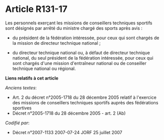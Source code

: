 # Article R131-17

Les personnels exerçant les missions de conseillers techniques sportifs sont désignés par arrêté du ministre chargé des
sports après avis :

- du président de la fédération intéressée, pour ceux qui sont chargés de la mission de directeur technique national ;

- du directeur technique national ou, à défaut de directeur technique national, du seul président de la fédération
intéressée, pour ceux qui sont chargés d'une mission d'entraîneur national ou de conseiller technique national ou régional.

**Liens relatifs à cet article**

_Anciens textes_:

  - Art. 2 du décret n°2005-1718 du 28 décembre 2005 relatif à l'exercice des missions de conseillers techniques sportifs auprès des fédérations sportives
  - Décret n°2005-1718 du 28 décembre 2005 - art. 2 (Ab)

_Codifié par_:

  - Décret n°2007-1133 2007-07-24 JORF 25 juillet 2007
